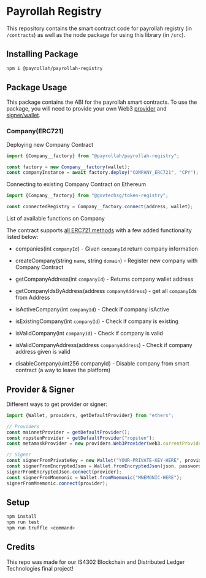 # Payrollah Registry

This repository contains the smart contract code for payrollah registry (in `/contracts`) as well as the node package for using this library (in `/src`).

## Installing Package

```sh
npm i @payrollah/payrollah-registry
```

## Package Usage

This package contains the ABI for the payrollah smart contracts. To use the package, you will need to provide your own Web3 [provider](https://docs.ethers.io/ethers.js/html/api-providers.html) and [signer/wallet](https://docs.ethers.io/ethers.js/html/api-wallet.html).

### Company(ERC721)

Deploying new Company Contract

```ts
import {Company__factory} from "@payrollah/payrollah-registry";

const factory = new Company__factory(wallet);
const companyInstance = await factory.deploy("COMPANY_ERC721", "CPY");
```

Connecting to existing Company Contract on Ethereum

```ts
import {Company__factory} from "@govtechsg/token-registry";

const connectedRegistry = Company__factory.connect(address, wallet);
```

List of available functions on Company

The contract supports [all ERC721 methods](http://erc721.org/) with a few added functionality listed below:

- companies(int `companyId`) - Given `companyId` return company information
- createCompany(string `name`, string `domain`) - Register new company with Company Contract
- getCompanyAddress(int `companyId`) - Returns company wallet address
- getCompanyIdsByAddress(address `companyAddress`) - get all `companyId`s from Address
- isActiveCompany(int `companyId`) - Check if company isActive
- isExistingCompany(int `companyId`) - Check if company is existing
- isValidCompany(int `companyId`) - Check if company is valid

- isValidCompanyAddress(address `companyAddress`) - Check if company address given is valid
- disableCompany(uint256 companyId) - Disable company from smart contract (a way to leave the platform)



## Provider & Signer

Different ways to get provider or signer:

```ts
import {Wallet, providers, getDefaultProvider} from "ethers";

// Providers
const mainnetProvider = getDefaultProvider();
const ropstenProvider = getDefaultProvider("ropsten");
const metamaskProvider = new providers.Web3Provider(web3.currentProvider); // Will change network automatically

// Signer
const signerFromPrivateKey = new Wallet("YOUR-PRIVATE-KEY-HERE", provider);
const signerFromEncryptedJson = Wallet.fromEncryptedJson(json, password);
signerFromEncryptedJson.connect(provider);
const signerFromMnemonic = Wallet.fromMnemonic("MNEMONIC-HERE");
signerFromMnemonic.connect(provider);
```

## Setup

```sh
npm install
npm run test
npm run truffle <command>
```

## Credits

This repo was made for our IS4302 Blockchain and Distributed Ledger Technologies final project!

